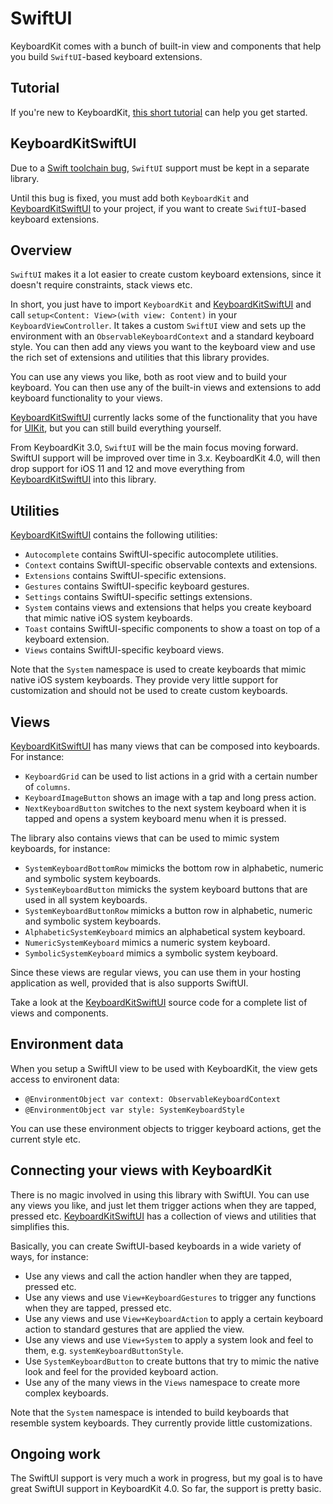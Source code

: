 # SwiftUI

KeyboardKit comes with a bunch of built-in view and components that help you build `SwiftUI`-based keyboard extensions.


## Tutorial

If you're new to KeyboardKit, [this short tutorial][Tutorial] can help you get started.


## KeyboardKitSwiftUI

Due to a [Swift toolchain bug][Bug], `SwiftUI` support must be kept in a separate library. 

Until this bug is fixed, you must add both `KeyboardKit` and [KeyboardKitSwiftUI][KeyboardKitSwiftUI] to your project, if you want to create `SwiftUI`-based keyboard extensions.


## Overview

`SwiftUI` makes it a lot easier to create custom keyboard extensions, since it doesn't require constraints, stack views etc.

In short, you just have to import `KeyboardKit` and [KeyboardKitSwiftUI][KeyboardKitSwiftUI] and call `setup<Content: View>(with view: Content)` in your `KeyboardViewController`. It takes a custom `SwiftUI` view and sets up the environment with an `ObservableKeyboardContext` and a standard keyboard style. You can then add any views you want to the keyboard view and use the rich set of extensions and utilities that this library provides.

You can use any views you like, both as root view and to build your keyboard. You can then use any of the built-in views and extensions to add keyboard functionality to your views.

[KeyboardKitSwiftUI][KeyboardKitSwiftUI] currently lacks some of the functionality that you have for [UIKit][UIKit], but you can still build everything yourself.

From KeyboardKit 3.0, `SwiftUI` will be the main focus moving forward. SwiftUI support will be improved over time in 3.x. KeyboardKit 4.0, will then drop support for iOS 11 and 12 and move everything from [KeyboardKitSwiftUI][KeyboardKitSwiftUI] into this library.     


## Utilities

[KeyboardKitSwiftUI][KeyboardKitSwiftUI] contains the following utilities:

* `Autocomplete` contains SwiftUI-specific autocomplete utilities.
* `Context` contains SwiftUI-specific observable contexts and extensions.
* `Extensions` contains SwiftUI-specific extensions.
* `Gestures` contains SwiftUI-specific keyboard gestures. 
* `Settings` contains SwiftUI-specific settings extensions.
* `System` contains views and extensions that helps you create keyboard that mimic native iOS system keyboards.
* `Toast` contains SwiftUI-specific components to show a toast on top of a keyboard extension.
* `Views` contains SwiftUI-specific keyboard views.

Note that the `System` namespace is used to create keyboards that mimic native iOS system keyboards. They provide very little support for customization and should not be used to create custom keyboards. 


## Views

[KeyboardKitSwiftUI][KeyboardKitSwiftUI] has many views that can be composed into keyboards. For instance:

* `KeyboardGrid` can be used to list actions in a grid with a certain number of `columns`. 
* `KeyboardImageButton` shows an image with a tap and long press action.
* `NextKeyboardButton` switches to the next system keyboard when it is tapped and opens a system keyboard menu when it is pressed.

The library also contains views that can be used to mimic system keyboards, for instance:

* `SystemKeyboardBottomRow` mimicks the bottom row in alphabetic, numeric and symbolic system keyboards.
* `SystemKeyboardButton` mimicks the system keyboard buttons that are used in all system keyboards.
* `SystemKeyboardButtonRow` mimicks a button row in alphabetic, numeric and symbolic system keyboards.
* `AlphabeticSystemKeyboard` mimics an alphabetical system keyboard.
* `NumericSystemKeyboard` mimics a numeric system keyboard.
* `SymbolicSystemKeyboard` mimics a symbolic system keyboard.

Since these views are regular views, you can use them in your hosting application as well, provided that is also supports SwiftUI.

Take a look at the [KeyboardKitSwiftUI][KeyboardKitSwiftUI] source code for a complete list of views and components.


## Environment data

When you setup a SwiftUI view to be used with KeyboardKit, the view gets access to environent data:

* `@EnvironmentObject var context: ObservableKeyboardContext`
* `@EnvironmentObject var style: SystemKeyboardStyle`

You can use these environment objects to trigger keyboard actions, get the current style etc.


## Connecting your views with KeyboardKit

There is no magic involved in using this library with SwiftUI. You can use any views you like, and just let them trigger actions when they are tapped, pressed etc. [KeyboardKitSwiftUI][KeyboardKitSwiftUI] has a collection of views and utilities that simplifies this.  

Basically, you can create SwiftUI-based keyboards in a wide variety of ways, for instance:

* Use any views and call the action handler when they are tapped, pressed etc.
* Use any views and use `View+KeyboardGestures` to trigger any functions when they are tapped, pressed etc.
* Use any views and use `View+KeyboardAction` to apply a certain keyboard action to standard gestures that are applied the view.
* Use any views and use `View+System` to apply a system look and feel to them, e.g. `systemKeyboardButtonStyle`.
* Use `SystemKeyboardButton` to create buttons that try to mimic the native look and feel for the provided keyboard action.
* Use any of the many views in the `Views` namespace to create more complex keyboards.

Note that the `System` namespace is intended to build keyboards that resemble system keyboards. They currently provide little customizations.


## Ongoing work

The SwiftUI support is very much a work in progress, but my goal is to have great SwiftUI support in KeyboardKit 4.0. So far, the support is pretty basic.


[KeyboardKitSwiftUI]: https://github.com/danielsaidi/KeyboardKitSwiftUI
[Bug]: https://forums.swift.org/t/weak-linking-of-frameworks-with-greater-deployment-targets/26017/24
[Tutorial]: https://github.com/danielsaidi/KeyboardKit/blob/master/Readmes/SwiftUI-Tutorial.md
[UIKit]: https://github.com/danielsaidi/KeyboardKit/blob/master/Readmes/UIKit.md

